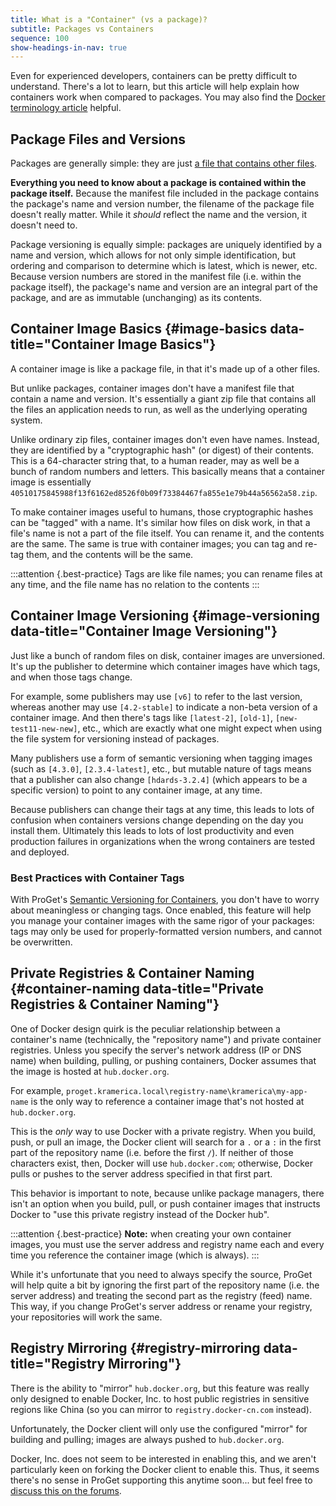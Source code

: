 ```yaml
---
title: What is a "Container" (vs a package)?
subtitle: Packages vs Containers
sequence: 100
show-headings-in-nav: true
---
```


Even for experienced developers, containers can be pretty difficult to understand. There's a lot to learn, but this article will help explain how containers work when compared to packages. You may also find the [Docker terminology article](fundamentals/terminology) helpful.


## Package Files and Versions

Packages are generally simple: they are just [a file that contains other files](/docs/proget/packages/what-is-a-package).

**Everything you need to know about a package is contained within the package itself.** Because the manifest file included in the package contains the package's name and version number, the filename of the package file doesn't really matter. While it *should* reflect the name and the version, it doesn't need to. 

Package versioning is equally simple: packages are uniquely identified by a name and version, which allows for not only simple identification, but ordering and comparison to determine which is latest, which is newer, etc. Because version numbers are stored in the manifest file (i.e. within the package itself), the package's name and version are an integral part of the package, and are as immutable (unchanging) as its contents.

## Container Image Basics {#image-basics data-title="Container Image Basics"}

A container image is like a package file, in that it's made up of a other files. 

But unlike packages, container images don't have a manifest file that contain a name and version. It's essentially a giant zip file that contains all the files an application needs to run, as well as the underlying operating system.

Unlike ordinary zip files, container images don't even have names. Instead, they are identified by a "cryptographic hash" (or digest) of their contents. This is a 64-character string that, to a human reader, may as well be a bunch of random numbers and letters. This basically means that a container image is essentially `40510175845988f13f6162ed8526f0b09f73384467fa855e1e79b44a56562a58.zip`. 

To make container images useful to humans, those cryptographic hashes can be "tagged" with a name. It's similar how files on disk work, in that a file's name is not a part of the file itself. You can rename it, and the contents are the same. The same is true with container images; you can tag and re-tag them, and the contents will be the same.

:::attention {.best-practice}
Tags are like file names; you can rename files at any time, and the file name has no relation to the contents
:::

## Container Image Versioning {#image-versioning data-title="Container Image Versioning"}

Just like a bunch of random files on disk, container images are unversioned. It's up the publisher to determine which container images have which tags, and when those tags change. 

For example, some publishers may use `[v6]` to refer to the last version, whereas another may use `[4.2-stable]` to indicate a non-beta version of a container image. And then there's tags like `[latest-2]`, `[old-1]`, `[new-test11-new-new]`, etc., which are exactly what one might expect when using the file system for versioning instead of packages.

Many publishers use a form of semantic versioning when tagging images (such as `[4.3.0]`, `[2.3.4-latest]`, etc., but mutable nature of tags means that a publisher can also change `[hdards-3.2.4]` (which appears to be a specific version) to point to any container image, at any time. 

Because publishers can change their tags at any time, this leads to lots of confusion when containers versions change depending on the day you install them. Ultimately this leads to lots of lost productivity and even production failures in organizations when the wrong containers are tested and deployed. 

### Best Practices with Container Tags

With ProGet's [Semantic Versioning for Containers](/docs/proget/docker/semantic-versioning), you don't have to worry about meaningless or changing tags. Once enabled, this feature will
help you manage your container images with the same rigor of your packages: tags may only be used for properly-formatted version numbers, and cannot be overwritten.

## Private Registries & Container Naming {#container-naming data-title="Private Registries & Container Naming"}
One of Docker design quirk is the peculiar relationship between a container's name (technically, the "repository name") and private container registries. Unless you specify the server's network address (IP or DNS name) when building, pulling, or pushing containers, Docker assumes that the image is hosted at `hub.docker.org`.

For example, `proget.kramerica.local\registry-name\kramerica\my-app-name` is the only way to reference a container image that's not hosted at `hub.docker.org`.

This is the *only* way to use Docker with a private registry. When you build, push, or pull an image, the Docker client will search for a `.` or a `:` in the first part of the repository name (i.e. before the first `/`). If neither of those characters exist, then, Docker will use `hub.docker.com`; otherwise, Docker pulls or pushes to the server address specified in that first part.

This behavior is important to note, because unlike package managers, there isn't an option when you build, pull, or push container images that instructs Docker to "use this private registry instead of the Docker hub".  

:::attention {.best-practice}
**Note:** when creating your own container images, you must use the server address and registry name each and every time you reference the container image (which is always).
:::

While it's unfortunate that you need to always specify the source, ProGet will help quite a bit by ignoring the first part of the repository name (i.e. the server address) and treating the second part as the registry (feed) name. This way, if you change ProGet's server address or rename your registry, your repositories will work the same. 

## Registry Mirroring {#registry-mirroring data-title="Registry Mirroring"}
There is the ability to "mirror" `hub.docker.org`, but this feature was really only designed to enable Docker, Inc. to host public registries in sensitive regions like China (so you can mirror to `registry.docker-cn.com` instead). 

Unfortunately, the Docker client will only use the configured "mirror" for building and pulling; images are always pushed to `hub.docker.org`. 

Docker, Inc. does not seem to be interested in enabling this, and we aren't particularly keen on forking the Docker client to enable this. Thus, it seems there's no sense in ProGet supporting this anytime soon... but feel free to [discuss this on the forums](https://forums.inedo.com/).
